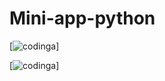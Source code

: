 # Mini-app-python

[![codinga](https://api.codiga.io/project/35706/score/svg)]

[![codinga](https://api.codiga.io/project/35706/status/svg)]

